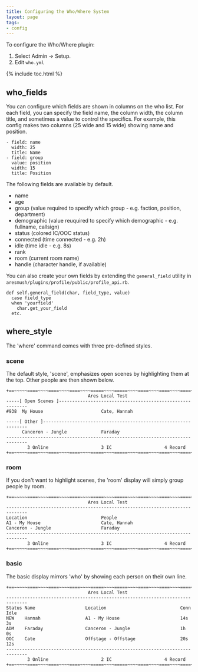 ```yaml
---
title: Configuring the Who/Where System
layout: page
tags:
- config
---
```


To configure the Who/Where plugin:

1. Select Admin -> Setup.
2. Edit `who.yml`

{% include toc.html %}

## who_fields

You can configure which fields are shown in columns on the who list.  For each field, you can specify the field name, the column width, the column title, and sometimes a value to control the specifics.  For example, this config makes two columns (25 wide and 15 wide) showing name and position.

    - field: name
      width: 25
      title: Name
    - field: group
      value: position
      width: 15
      title: Position

The following fields are available by default.

* name
* age
* group  (value required to specify which group - e.g. faction, position, department)
* demographic (value reuquired to specify which demographic - e.g. fullname, callsign)
* status (colored IC/OOC status)
* connected (time connected - e.g. 2h)
* idle (time idle - e.g. 8s)
* rank
* room (current room name)
* handle (character handle, if available)

You can also create your own fields by extending the `general_field` utility in `aresmush/plugins/profile/public/profile_api.rb`.

    def self.general_field(char, field_type, value)
      case field_type
      when 'yourfield'
        char.get_your_field
      etc.

## where_style

The 'where' command comes with three pre-defined styles.

### scene

The default style, 'scene', emphasizes open scenes by highlighting them at the top.  Other people are then shown below.

    +==~~~~~====~~~~====~~~~====~~~~=====~~~~=====~~~~====~~~~====~~~~====~~~~~==+
                                   Ares Local Test                                
    -----[ Open Scenes ]----------------------------------------------------------
    #938  My House                      Cate, Hannah
    
    -----[ Other ]----------------------------------------------------------------
          Canceron - Jungle             Faraday
    ------------------------------------------------------------------------------
            3 Online                    3 IC                    4 Record         
    +==~~~~~====~~~~====~~~~====~~~~=====~~~~=====~~~~====~~~~====~~~~====~~~~~==+

### room

If you don't want to highlight scenes, the 'room' display will simply group people by room.

    +==~~~~~====~~~~====~~~~====~~~~=====~~~~=====~~~~====~~~~====~~~~====~~~~~==+
                                   Ares Local Test                                
    ------------------------------------------------------------------------------
    Location                            People
    A1 - My House                       Cate, Hannah
    Canceron - Jungle                   Faraday
    ------------------------------------------------------------------------------
            3 Online                    3 IC                    4 Record         
    +==~~~~~====~~~~====~~~~====~~~~=====~~~~=====~~~~====~~~~====~~~~====~~~~~==+

### basic

The basic display mirrors 'who' by showing each person on their own line.

    +==~~~~~====~~~~====~~~~====~~~~=====~~~~=====~~~~====~~~~====~~~~====~~~~~==+
                                   Ares Local Test                                
    ------------------------------------------------------------------------------
    Status Name                   Location                            Conn   Idle
    NEW    Hannah                 A1 - My House                       14s    3s
    ADM    Faraday                Canceron - Jungle                   1h     0s
    OOC    Cate                   Offstage - Offstage                 20s    12s
    ------------------------------------------------------------------------------
            3 Online                    2 IC                    4 Record         
    +==~~~~~====~~~~====~~~~====~~~~=====~~~~=====~~~~====~~~~====~~~~====~~~~~==+
